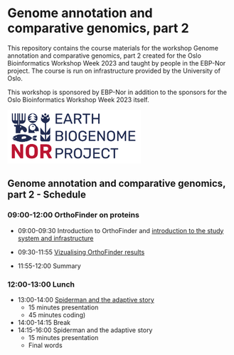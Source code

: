 # Genome annotation and comparative genomics, part 2

This repository contains the course materials for the workshop Genome annotation and comparative genomics, part 2 created for the Oslo Bioinformatics Workshop Week 2023 and taught by people in the EBP-Nor project. The course is run on infrastructure provided by the University of Oslo. 

This workshop is sponsored by EBP-Nor in addition to the sponsors for the Oslo Bioinformatics Workshop Week 2023 itself. 

<img src="EBP_Nor-orig.png" alt="EBP_Nor logo" width="300"/>



##  Genome annotation and comparative genomics, part 2 - Schedule

### 09:00-12:00 OrthoFinder on proteins

* 09:00-09:30 Introduction to OrthoFinder and [introduction to the study system and infrastructure](00_introduction.md)
* 09:30-11:55 [Vizualising OrthoFinder results](https://htmlpreview.github.io/?https://github.com/ebp-nor/genome_annotation_comparative_genomics_part2/blob/main/Obiwow_orthofinder_stats_2023_2.html)

* 11:55-12:00 Summary

### 12:00-13:00 Lunch

* 13:00-14:00 [Spiderman and the adaptive story](https://github.com/ebp-nor/genome_annotation_comparative_genomics_part2/blob/main/dNdS.md)
  * 15 minutes presentation
  * 45 minutes coding)
* 14:00-14:15 Break
* 14:15-16:00 Spiderman and the adaptive story
  * 15 minutes presentation 
  * Final words
